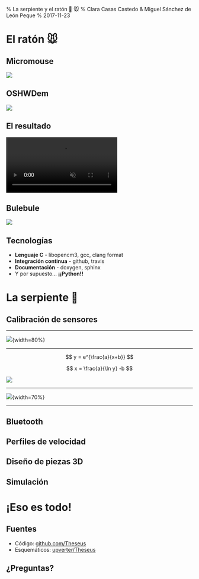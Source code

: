 % La serpiente y el ratón :snake: :mouse:
% Clara Casas Castedo & Miguel Sánchez de León Peque
% 2017-11-23

El ratón :mouse:
================

Micromouse
----------

![](./figures/maze.jpg)

OSHWDem
-------

![](./figures/oshwdem2017.jpg)

El resultado
------------

<video src="./videos/bulebule_camera_onboard.mp4" controls muted>
</video>

Bulebule
--------

![](./figures/theseus-micromouse.jpg)

Tecnologías
-----------

- **Lenguaje C** - libopencm3, gcc, clang format
- **Integración continua** - github, travis
- **Documentación** - doxygen, sphinx
- Y por supuesto... **¡¡Python!!**



La serpiente :snake:
====================

Calibración de sensores
-----------------------

---

![](./figures/calibration_test.jpg){width=80%} 

---

$$
y = e^{\frac{a}{x+b}}
$$

$$
x = \frac{a}{\ln y} -b
$$

![](./figures/sensors_manual_calibration.png) 

---

![](./figures/sensors_autom_calibration.jpg){width=70%}  

---

Bluetooth
----------

Perfiles de velocidad
---------------------

Diseño de piezas 3D
-------------------

Simulación
----------


¡Eso es todo!
=============

Fuentes
-------

- Código: [github.com/Theseus](https://github.com/Theseus)
- Esquemáticos: [upverter/Theseus](https://upverter.com/Peque/3d82ffa66d538f81/Theseus/)

¿Preguntas?
-----------
